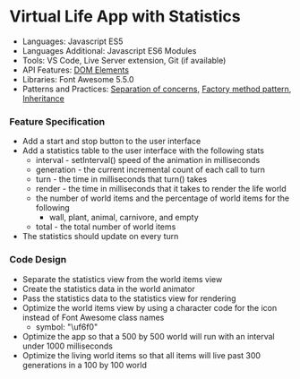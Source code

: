 
# Virtual Life App with Statistics

* Languages: Javascript ES5
* Languages Additional: Javascript ES6 Modules
* Tools: VS Code, Live Server extension, Git (if available)
* API Features: [DOM Elements](http://redrockcodecamp.org/docs/Javascript/developer.mozilla.org/en-US/docs/Web/API/Document_Object_Model.html)
* Libraries: Font Awesome 5.5.0
* Patterns and Practices: [Separation of concerns](http://redrockcodecamp.org/wikipedia/separation_of_concerns.html), [Factory method pattern](http://redrockcodecamp.org/wikipedia/factory_method_pattern.html), [Inheritance](http://redrockcodecamp.org/wikipedia/inheritance_oop.html)

### Feature Specification

* Add a start and stop button to the user interface
* Add a statistics table to the user interface with the following stats
	* interval - setInterval() speed of the animation in milliseconds
	* generation - the current incremental count of each call to turn
	* turn - the time in milliseconds that turn() takes
	* render - the time in milliseconds that it takes to render the life world
	* the number of world items and the percentage of world items for the following
		* wall, plant, animal, carnivore, and empty
	* total - the total number of world items
* The statistics should update on every turn

### Code Design

* Separate the statistics view from the world items view
* Create the statistics data in the world animator
* Pass the statistics data to the statistics view for rendering
* Optimize the world items view by using a character code for the icon instead of Font Awesome class names
	* symbol: "\uf6f0"
* Optimize the app so that a 500 by 500 world will run with an interval under 1000 milliseconds
* Optimize the living world items so that all items will live past 300 generations in a 100 by 100 world